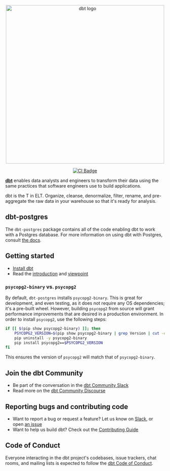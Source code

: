 <p align="center">
  <img src="https://raw.githubusercontent.com/dbt-labs/dbt/ec7dee39f793aa4f7dd3dae37282cc87664813e4/etc/dbt-logo-full.svg" alt="dbt logo" width="500"/>
</p>
<p align="center">
  <a href="https://github.com/dbt-labs/dbt-core/actions/workflows/main.yml">
    <img src="https://github.com/dbt-labs/dbt-core/actions/workflows/main.yml/badge.svg?event=push" alt="CI Badge"/>
  </a>
</p>

**[dbt](https://www.getdbt.com/)** enables data analysts and engineers to transform their data using the same practices that software engineers use to build applications.

dbt is the T in ELT. Organize, cleanse, denormalize, filter, rename, and pre-aggregate the raw data in your warehouse so that it's ready for analysis.

## dbt-postgres

The `dbt-postgres` package contains all of the code enabling dbt to work with a Postgres database. For
more information on using dbt with Postgres, consult [the docs](https://docs.getdbt.com/docs/profile-postgres).

## Getting started

- [Install dbt](https://docs.getdbt.com/docs/installation)
- Read the [introduction](https://docs.getdbt.com/docs/introduction/) and [viewpoint](https://docs.getdbt.com/docs/about/viewpoint/)

### `psycopg2-binary` vs. `psycopg2`

By default, `dbt-postgres` installs `psycopg2-binary`. This is great for development, and even testing, as it does not require any OS dependencies; it's a pre-built wheel. However, building `psycopg2` from source will grant performance improvements that are desired in a production environment. In order to install `psycopg2`, use the following steps:

```bash
if [[ $(pip show psycopg2-binary) ]]; then
    PSYCOPG2_VERSION=$(pip show psycopg2-binary | grep Version | cut -d " " -f 2)
    pip uninstall -y psycopg2-binary
    pip install psycopg2==$PSYCOPG2_VERSION
fi
```

This ensures the version of `psycopg2` will match that of `psycopg2-binary`.

## Join the dbt Community

- Be part of the conversation in the [dbt Community Slack](http://community.getdbt.com/)
- Read more on the [dbt Community Discourse](https://discourse.getdbt.com)

## Reporting bugs and contributing code

- Want to report a bug or request a feature? Let us know on [Slack](http://community.getdbt.com/), or open [an issue](https://github.com/dbt-labs/dbt-postgres/issues/new)
- Want to help us build dbt? Check out the [Contributing Guide](https://github.com/dbt-labs/dbt-postgres/blob/main/CONTRIBUTING.md)

## Code of Conduct

Everyone interacting in the dbt project's codebases, issue trackers, chat rooms, and mailing lists is expected to follow the [dbt Code of Conduct](https://community.getdbt.com/code-of-conduct).
